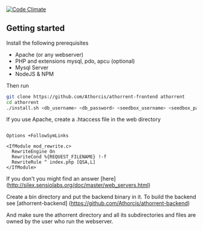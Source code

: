 [![Code Climate](https://codeclimate.com/github/Athorcis/athorrent-frontend/badges/gpa.svg)](https://codeclimate.com/github/Athorcis/athorrent-frontend)

## Getting started

Install the following prerequisites
- Apache (or any webserver)
- PHP and extensions mysql, pdo, apcu (optional)
- Mysql Server
- NodeJS & NPM

Then run
``` sh
git clone https://github.com/Athorcis/athorrent-frontend athorrent
cd athorrent
./install.sh <db_username> <db_password> <seedbox_username> <seedbox_password>
```

If you use Apache, create a .htaccess file in the web directory
``` htaccess

Options +FollowSymLinks

<IfModule mod_rewrite.c>
  RewriteEngine On
  RewriteCond %{REQUEST_FILENAME} !-f
  RewriteRule ^ index.php [QSA,L]
</IfModule>
```

If you don't you might find an answer [here] (http://silex.sensiolabs.org/doc/master/web_servers.html)

Create a bin directory and put the backend binary in it.
To build the backend see [athorrent-backend] (https://github.com/Athorcis/athorrent-backend)

And make sure the athorrent directory and all its subdirectories and files are owned by the user who run the webserver.
